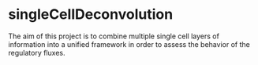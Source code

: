 # singleCellDeconvolution
The aim of this project is to combine multiple single cell layers of information into a unified framework in order to assess the behavior of the regulatory fluxes.

